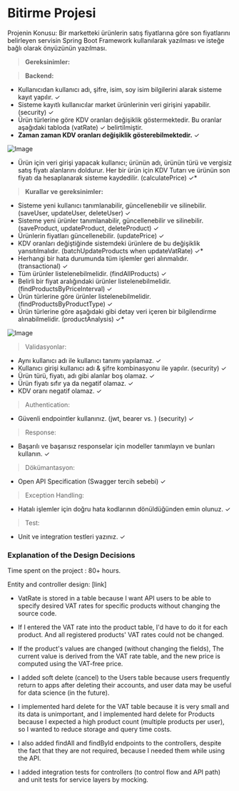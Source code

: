 # Bitirme Projesi

Projenin Konusu:
Bir marketteki ürünlerin satış fiyatlarına göre son fiyatlarını belirleyen servisin Spring Boot Framework
kullanılarak yazılması ve isteğe bağlı olarak önyüzünün yazılması.

> **Gereksinimler:**

> **Backend:**

- Kullanıcıdan kullanıcı adı, şifre, isim, soy isim bilgilerini alarak sisteme kayıt yapılır.  ✓
- Sisteme kayıtlı kullanıcılar market ürünlerinin veri girişini yapabilir. (security) ✓
- Ürün türlerine göre KDV oranları değişiklik göstermektedir. Bu oranlar aşağıdaki tabloda (vatRate) ✓
belirtilmiştir.   
- __**Zaman zaman KDV oranları değişiklik gösterebilmektedir.**__ ✓

![Image](https://www.linkpicture.com/q/Untitled_395.png)


- Ürün için veri girişi yapacak kullanıcı; ürünün adı, ürünün türü ve vergisiz satış fiyatı alanlarını
doldurur. Her bir ürün için KDV Tutarı ve ürünün son fiyatı da hesaplanarak sisteme kaydedilir. (calculatePrice) ✓*
> **Kurallar ve gereksinimler:**
- Sisteme yeni kullanıcı tanımlanabilir, güncellenebilir ve silinebilir. (saveUser, updateUser, deleteUser) ✓
- Sisteme yeni ürünler tanımlanabilir, güncellenebilir ve silinebilir. (saveProduct, updateProduct, deleteProduct) ✓
- Ürünlerin fiyatları güncellenebilir. (updatePrice) ✓
- KDV oranları değiştiğinde sistemdeki ürünlere de bu değişiklik yansıtılmalıdır. (batchUpdateProducts when updateVatRate) ✓*
- Herhangi bir hata durumunda tüm işlemler geri alınmalıdır. (transactional) ✓
- Tüm ürünler listelenebilmelidir. (findAllProducts) ✓
- Belirli bir fiyat aralığındaki ürünler listelenebilmelidir. (findProductsByPriceInterval) ✓
- Ürün türlerine göre ürünler listelenebilmelidir. (findProductsByProductType) ✓
- Ürün türlerine göre aşağıdaki gibi detay veri içeren bir bilgilendirme alınabilmelidir. (productAnalysis) ✓*

![Image](https://www.linkpicture.com/q/22_57.png)

> Validasyonlar: 
- Aynı kullanıcı adı ile kullanıcı tanımı yapılamaz. ✓
- Kullanıcı girişi kullanıcı adı & şifre kombinasyonu ile yapılır. (security) ✓
- Ürün türü, fiyatı, adı gibi alanlar boş olamaz. ✓
- Ürün fiyatı sıfır ya da negatif olamaz. ✓
- KDV oranı negatif olamaz. ✓
> Authentication:
- Güvenli endpointler kullanınız. (jwt, bearer vs. ) (security) ✓
> Response:
- Başarılı ve başarısız responselar için modeller tanımlayın ve bunları kullanın. ✓
> Dökümantasyon:
- Open API Specification (Swagger tercih sebebi) ✓
> Exception Handling:
- Hatalı işlemler için doğru hata kodlarının dönüldüğünden emin olunuz. ✓
> Test:
- Unit ve integration testleri yazınız. ✓

### Explanation of the Design Decisions

Time spent on the project : 80+ hours.  

Entity and controller design: [link]

- VatRate is stored in a table because I want API users to be able to specify desired VAT rates for specific products
without changing the source code.  
- If I entered the VAT rate into the product table, I'd have to do it for each product.
And all registered products' VAT rates could not be changed.

- If the product's values are changed (without changing the fields),
The current value is derived from the VAT rate table, and the new price is computed using the VAT-free price.    

- I added soft delete (cancel) to the Users table because users frequently return to apps after deleting their accounts,
and user data may be useful for data science (in the future).
- I implemented hard delete for the VAT table because it is very small and its data is unimportant, and
I implemented hard delete for Products because I expected a high product count (multiple products per user), so I wanted to reduce storage and query time costs.

- I also added findAll and findById endpoints to the controllers, despite the fact that they are not required,
because I needed them while using the API.

- I added integration tests for controllers (to control flow and API path) and unit tests for service layers by mocking.  